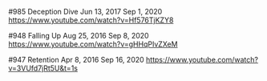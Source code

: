 #985 Deception Dive
Jun 13, 2017
Sep 1, 2020
https://www.youtube.com/watch?v=Hf576TjKZY8

#948 Falling Up
Aug 25, 2016
Sep 8, 2020
https://www.youtube.com/watch?v=gHHqPIvZXeM

#947 Retention
Apr 8, 2016
Sep 16, 2020
https://www.youtube.com/watch?v=3VUfd7jRt5U&t=1s